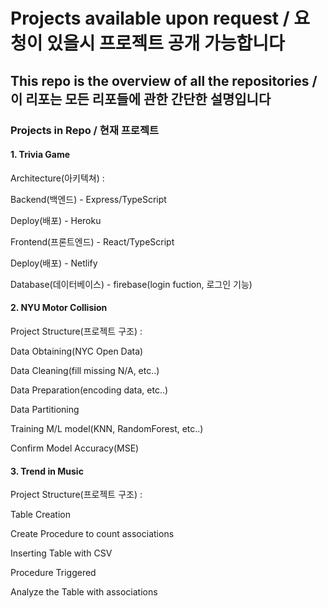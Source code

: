 # Projects available upon request / 요청이 있을시 프로젝트 공개 가능합니다



## This repo is the overview of all the repositories / 이 리포는 모든 리포들에 관한 간단한 설명입니다



### Projects in Repo / 현재 프로젝트



#### 1. Trivia Game

Architecture(아키텍쳐) :

Backend(백엔드) - Express/TypeScript

Deploy(배포) - Heroku

Frontend(프론트엔드) - React/TypeScript

Deploy(배포) - Netlify

Database(데이터베이스)  - firebase(login fuction, 로그인 기능)



#### 2. NYU Motor Collision

Project Structure(프로젝트 구조) : 

Data Obtaining(NYC Open Data) 

Data Cleaning(fill missing N/A, etc..) 

Data Preparation(encoding data, etc..) 

Data Partitioning 

Training M/L model(KNN, RandomForest, etc..) 

Confirm Model Accuracy(MSE)



#### 3. Trend in Music 

Project Structure(프로젝트 구조) : 

Table Creation 

Create Procedure to count associations 

Inserting Table with CSV

Procedure Triggered

Analyze the Table with associations
